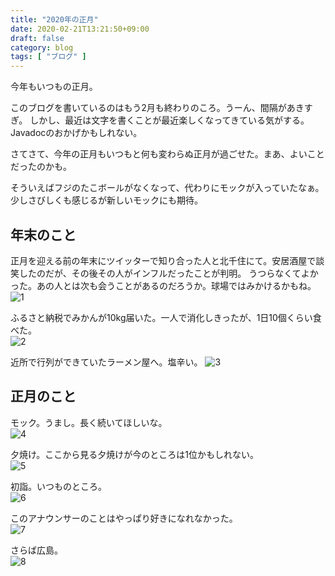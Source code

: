 ```yaml
---
title: "2020年の正月"
date: 2020-02-21T13:21:50+09:00
draft: false
category: blog
tags: [ "ブログ" ]
---
```

今年もいつもの正月。  

<!--more-->
このブログを書いているのはもう2月も終わりのころ。うーん、間隔があきすぎ。
しかし、最近は文字を書くことが最近楽しくなってきている気がする。Javadocのおかげかもしれない。  

さてさて、今年の正月もいつもと何も変わらぬ正月が過ごせた。まあ、よいことだったのかも。  

そういえばフジのたこボールがなくなって、代わりにモックが入っていたなぁ。少しさびしくも感じるが新しいモックにも期待。  

## 年末のこと
正月を迎える前の年末にツイッターで知り合った人と北千住にて。安居酒屋で談笑したのだが、その後その人がインフルだったことが判明。
うつらなくてよかった。あの人とは次も会うことがあるのだろうか。球場ではみかけるかもね。  
![1](../../img/2020-02-21/1-1.jpg)  
  
ふるさと納税でみかんが10kg届いた。一人で消化しきったが、1日10個くらい食べた。  
![2](../../img/2020-02-21/1-2.jpg)  
  
近所で行列ができていたラーメン屋へ。塩辛い。
![3](../../img/2020-02-21/1-3.jpg)  
  
## 正月のこと
モック。うまし。長く続いてほしいな。  
![4](../../img/2020-02-21/1-4.jpg)  
  
夕焼け。ここから見る夕焼けが今のところは1位かもしれない。  
![5](../../img/2020-02-21/1-5.jpg)  
  
初詣。いつものところ。  
![6](../../img/2020-02-21/1-6.jpg)  
  
このアナウンサーのことはやっぱり好きになれなかった。  
![7](../../img/2020-02-21/1-7.jpg)  
  
さらば広島。  
![8](../../img/2020-02-21/1-8.jpg)  

